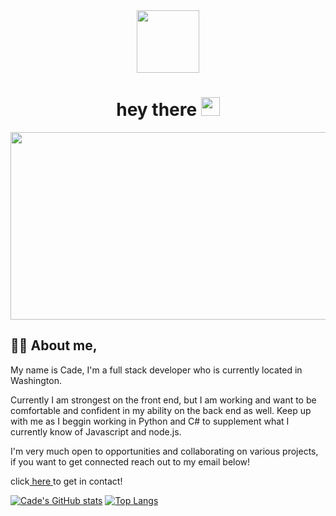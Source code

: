 <div id="header" align="center">
  <img src="https://media.giphy.com/media/M9gbBd9nbDrOTu1Mqx/giphy.gif" width="100"/>
</div>

<h1 align="center">
  hey there
  <img src="https://media.giphy.com/media/hvRJCLFzcasrR4ia7z/giphy.gif" width="30px"/>
</h1>

<div align="center">
  <img src="https://media.giphy.com/media/dWesBcTLavkZuG35MI/giphy.gif" width="600" height="300"/>
</div>

## :man_technologist: About me,

My name is Cade, I'm a full stack developer who is currently located in Washington.

Currently I am strongest on the front end, but I am working and want to be comfortable and confident in my ability on the back end as well.  Keep up with me as I beggin working in Python and C# to supplement what I currently know of Javascript and node.js.

I'm very much open to opportunities and collaborating on various projects, if you want to get connected reach out to my email below!

click<a href="mailto:cade828@gmail.com"> here </a>to get in contact!


[![Cade's GitHub stats](https://github-readme-stats.vercel.app/api?username=cade-coleman)](https://github.com/cade-coleman/github-readme-stats)
[![Top Langs](https://github-readme-stats.vercel.app/api/top-langs/?username=cade-coleman&layout=compact)](https://github.com/cade-coleman/github-readme-stats)


